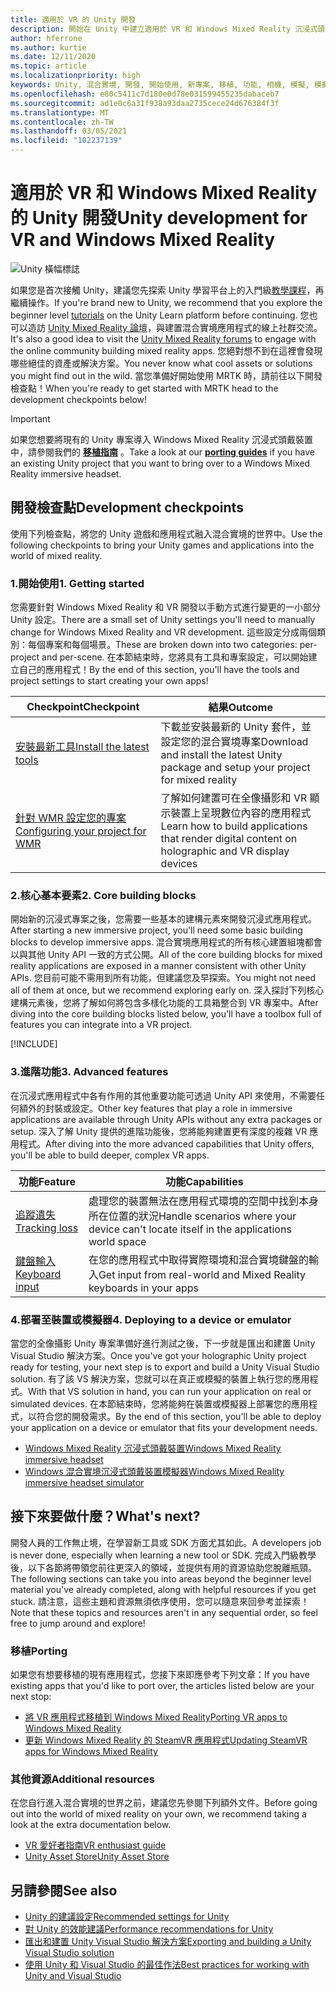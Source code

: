 ```yaml
---
title: 適用於 VR 的 Unity 開發
description: 開始在 Unity 中建立適用於 VR 和 Windows Mixed Reality 沉浸式頭戴裝置的混合實境應用程式。
author: hferrone
ms.author: kurtie
ms.date: 12/11/2020
ms.topic: article
ms.localizationpriority: high
keywords: Unity, 混合實境, 開發, 開始使用, 新專案, 移植, 功能, 相機, 模擬, 模擬, 文件, 混合實境頭戴式裝置, windows 混合實境頭戴式裝置, 虛擬實境頭戴式裝置, 什麼是虛擬實境, 什麼是擴增實境, MRTK, 混合實境工具組, 語音輸入, 定位相機, 模擬器, Azure, 教學課程
ms.openlocfilehash: e80c5411c7d180e0d78e031599455235dabaceb7
ms.sourcegitcommit: ad1e0c6a31f938a93daa2735cece24d676384f3f
ms.translationtype: MT
ms.contentlocale: zh-TW
ms.lasthandoff: 03/05/2021
ms.locfileid: "102237139"
---
```

# <a name="unity-development-for-vr-and-windows-mixed-reality"></a><span data-ttu-id="e6422-104">適用於 VR 和 Windows Mixed Reality 的 Unity 開發</span><span class="sxs-lookup"><span data-stu-id="e6422-104">Unity development for VR and Windows Mixed Reality</span></span>

![Unity 橫幅標誌](../images/unity_logo_banner.png)

<span data-ttu-id="e6422-106">如果您是首次接觸 Unity，建議您先探索 Unity 學習平台上的入門級[教學課程](https://unity3d.com/learn/tutorials)，再繼續操作。</span><span class="sxs-lookup"><span data-stu-id="e6422-106">If you're brand new to Unity, we recommend that you explore the beginner level [tutorials](https://unity3d.com/learn/tutorials) on the Unity Learn platform before continuing.</span></span> <span data-ttu-id="e6422-107">您也可以造訪 [Unity Mixed Reality 論壇](https://forum.unity3d.com/forums/hololens.102/)，與建置混合實境應用程式的線上社群交流。</span><span class="sxs-lookup"><span data-stu-id="e6422-107">It's also a good idea to visit the [Unity Mixed Reality forums](https://forum.unity3d.com/forums/hololens.102/) to engage with the online community building mixed reality apps.</span></span> <span data-ttu-id="e6422-108">您絕對想不到在這裡會發現哪些絕佳的資產或解決方案。</span><span class="sxs-lookup"><span data-stu-id="e6422-108">You never know what cool assets or solutions you might find out in the wild.</span></span> <span data-ttu-id="e6422-109">當您準備好開始使用 MRTK 時，請前往以下開發檢查點！</span><span class="sxs-lookup"><span data-stu-id="e6422-109">When you're ready to get started with MRTK head to the development checkpoints below!</span></span>

> [!IMPORTANT]
> <span data-ttu-id="e6422-110">如果您想要將現有的 Unity 專案導入 Windows Mixed Reality 沉浸式頭戴裝置中，請參閱我們的 **[移植指南](../porting-apps/porting-overview.md)** 。</span><span class="sxs-lookup"><span data-stu-id="e6422-110">Take a look at our **[porting guides](../porting-apps/porting-overview.md)** if you have an existing Unity project that you want to bring over to a Windows Mixed Reality immersive headset.</span></span> 

## <a name="development-checkpoints"></a><span data-ttu-id="e6422-111">開發檢查點</span><span class="sxs-lookup"><span data-stu-id="e6422-111">Development checkpoints</span></span>

<span data-ttu-id="e6422-112">使用下列檢查點，將您的 Unity 遊戲和應用程式融入混合實境的世界中。</span><span class="sxs-lookup"><span data-stu-id="e6422-112">Use the following checkpoints to bring your Unity games and applications into the world of mixed reality.</span></span> 

### <a name="1-getting-started"></a><span data-ttu-id="e6422-113">1.開始使用</span><span class="sxs-lookup"><span data-stu-id="e6422-113">1. Getting started</span></span>

<span data-ttu-id="e6422-114">您需要針對 Windows Mixed Reality 和 VR 開發以手動方式進行變更的一小部分 Unity 設定。</span><span class="sxs-lookup"><span data-stu-id="e6422-114">There are a small set of Unity settings you'll need to manually change for Windows Mixed Reality and VR development.</span></span> <span data-ttu-id="e6422-115">這些設定分成兩個類別：每個專案和每個場景。</span><span class="sxs-lookup"><span data-stu-id="e6422-115">These are broken down into two categories: per-project and per-scene.</span></span> <span data-ttu-id="e6422-116">在本節結束時，您將具有工具和專案設定，可以開始建立自己的應用程式！</span><span class="sxs-lookup"><span data-stu-id="e6422-116">By the end of this section, you'll have the tools and project settings to start creating your own apps!</span></span>

|  <span data-ttu-id="e6422-117">Checkpoint</span><span class="sxs-lookup"><span data-stu-id="e6422-117">Checkpoint</span></span>  |  <span data-ttu-id="e6422-118">結果</span><span class="sxs-lookup"><span data-stu-id="e6422-118">Outcome</span></span>  |
| --- | --- |
| [<span data-ttu-id="e6422-119">安裝最新工具</span><span class="sxs-lookup"><span data-stu-id="e6422-119">Install the latest tools</span></span>](../install-the-tools.md) | <span data-ttu-id="e6422-120">下載並安裝最新的 Unity 套件，並設定您的混合實境專案</span><span class="sxs-lookup"><span data-stu-id="e6422-120">Download and install the latest Unity package and setup your project for mixed reality</span></span> |
| [<span data-ttu-id="e6422-121">針對 WMR 設定您的專案</span><span class="sxs-lookup"><span data-stu-id="e6422-121">Configuring your project for WMR</span></span>](configure-unity-project.md) | <span data-ttu-id="e6422-122">了解如何建置可在全像攝影和 VR 顯示裝置上呈現數位內容的應用程式</span><span class="sxs-lookup"><span data-stu-id="e6422-122">Learn how to build applications that render digital content on holographic and VR display devices</span></span> |

### <a name="2-core-building-blocks"></a><span data-ttu-id="e6422-123">2.核心基本要素</span><span class="sxs-lookup"><span data-stu-id="e6422-123">2. Core building blocks</span></span>

<span data-ttu-id="e6422-124">開始新的沉浸式專案之後，您需要一些基本的建構元素來開發沉浸式應用程式。</span><span class="sxs-lookup"><span data-stu-id="e6422-124">After starting a new immersive project, you'll need some basic building blocks to develop immersive apps.</span></span> <span data-ttu-id="e6422-125">混合實境應用程式的所有核心建置組塊都會以與其他 Unity API 一致的方式公開。</span><span class="sxs-lookup"><span data-stu-id="e6422-125">All of the core building blocks for mixed reality applications are exposed in a manner consistent with other Unity APIs.</span></span> <span data-ttu-id="e6422-126">您目前可能不需用到所有功能，但建議您及早探索。</span><span class="sxs-lookup"><span data-stu-id="e6422-126">You might not need all of them at once, but we recommend exploring early on.</span></span> <span data-ttu-id="e6422-127">深入探討下列核心建構元素後，您將了解如何將包含多樣化功能的工具箱整合到 VR 專案中。</span><span class="sxs-lookup"><span data-stu-id="e6422-127">After diving into the core building blocks listed below, you'll have a toolbox full of features you can integrate into a VR project.</span></span>

[!INCLUDE[](../includes/unity-building-blocks-wmr.md)]

### <a name="3-advanced-features"></a><span data-ttu-id="e6422-128">3.進階功能</span><span class="sxs-lookup"><span data-stu-id="e6422-128">3. Advanced features</span></span>

<span data-ttu-id="e6422-129">在沉浸式應用程式中各有作用的其他重要功能可透過 Unity API 來使用，不需要任何額外的封裝或設定。</span><span class="sxs-lookup"><span data-stu-id="e6422-129">Other key features that play a role in immersive applications are available through Unity APIs without any extra packages or setup.</span></span> <span data-ttu-id="e6422-130">深入了解 Unity 提供的進階功能後，您將能夠建置更有深度的複雜 VR 應用程式。</span><span class="sxs-lookup"><span data-stu-id="e6422-130">After diving into the more advanced capabilities that Unity offers, you'll be able to build deeper, complex VR apps.</span></span>

|  <span data-ttu-id="e6422-131">功能</span><span class="sxs-lookup"><span data-stu-id="e6422-131">Feature</span></span>  |  <span data-ttu-id="e6422-132">功能</span><span class="sxs-lookup"><span data-stu-id="e6422-132">Capabilities</span></span>  |
| --- | --- |
| [<span data-ttu-id="e6422-133">追蹤遺失</span><span class="sxs-lookup"><span data-stu-id="e6422-133">Tracking loss</span></span>](tracking-loss-in-unity.md) | <span data-ttu-id="e6422-134">處理您的裝置無法在應用程式環境的空間中找到本身所在位置的狀況</span><span class="sxs-lookup"><span data-stu-id="e6422-134">Handle scenarios where your device can't locate itself in the applications world space</span></span> |
| [<span data-ttu-id="e6422-135">鍵盤輸入</span><span class="sxs-lookup"><span data-stu-id="e6422-135">Keyboard input</span></span>](keyboard-input-in-unity.md) | <span data-ttu-id="e6422-136">在您的應用程式中取得實際環境和混合實境鍵盤的輸入</span><span class="sxs-lookup"><span data-stu-id="e6422-136">Get input from real-world and Mixed Reality keyboards in your apps</span></span> |

### <a name="4-deploying-to-a-device-or-emulator"></a><span data-ttu-id="e6422-137">4.部署至裝置或模擬器</span><span class="sxs-lookup"><span data-stu-id="e6422-137">4. Deploying to a device or emulator</span></span>

<span data-ttu-id="e6422-138">當您的全像攝影 Unity 專案準備好進行測試之後，下一步就是匯出和建置 Unity Visual Studio 解決方案。</span><span class="sxs-lookup"><span data-stu-id="e6422-138">Once you've got your holographic Unity project ready for testing, your next step is to export and build a Unity Visual Studio solution.</span></span> <span data-ttu-id="e6422-139">有了該 VS 解決方案，您就可以在真正或模擬的裝置上執行您的應用程式。</span><span class="sxs-lookup"><span data-stu-id="e6422-139">With that VS solution in hand, you can run your application on real or simulated devices.</span></span> <span data-ttu-id="e6422-140">在本節結束時，您將能夠在裝置或模擬器上部署您的應用程式，以符合您的開發需求。</span><span class="sxs-lookup"><span data-stu-id="e6422-140">By the end of this section, you'll be able to deploy your application on a device or emulator that fits your development needs.</span></span>

* [<span data-ttu-id="e6422-141">Windows Mixed Reality 沉浸式頭戴裝置</span><span class="sxs-lookup"><span data-stu-id="e6422-141">Windows Mixed Reality immersive headset</span></span>](../platform-capabilities-and-apis/using-visual-studio.md)
* [<span data-ttu-id="e6422-142">Windows 混合實境沉浸式頭戴裝置模擬器</span><span class="sxs-lookup"><span data-stu-id="e6422-142">Windows Mixed Reality immersive headset simulator</span></span>](../platform-capabilities-and-apis/using-the-windows-mixed-reality-simulator.md)

## <a name="whats-next"></a><span data-ttu-id="e6422-143">接下來要做什麼？</span><span class="sxs-lookup"><span data-stu-id="e6422-143">What's next?</span></span>

<span data-ttu-id="e6422-144">開發人員的工作無止境，在學習新工具或 SDK 方面尤其如此。</span><span class="sxs-lookup"><span data-stu-id="e6422-144">A developers job is never done, especially when learning a new tool or SDK.</span></span> <span data-ttu-id="e6422-145">完成入門級教學後，以下各節將帶領您前往更深入的領域，並提供有用的資源協助您脫離瓶頸。</span><span class="sxs-lookup"><span data-stu-id="e6422-145">The following sections can take you into areas beyond the beginner level material you've already completed, along with helpful resources if you get stuck.</span></span> <span data-ttu-id="e6422-146">請注意，這些主題和資源無須依序使用，您可以隨意來回參考並探索！</span><span class="sxs-lookup"><span data-stu-id="e6422-146">Note that these topics and resources aren't in any sequential order, so feel free to jump around and explore!</span></span>

### <a name="porting"></a><span data-ttu-id="e6422-147">移植</span><span class="sxs-lookup"><span data-stu-id="e6422-147">Porting</span></span>

<span data-ttu-id="e6422-148">如果您有想要移植的現有應用程式，您接下來即應參考下列文章：</span><span class="sxs-lookup"><span data-stu-id="e6422-148">If you have existing apps that you'd like to port over, the articles listed below are your next stop:</span></span>

* [<span data-ttu-id="e6422-149">將 VR 應用程式移植到 Windows Mixed Reality</span><span class="sxs-lookup"><span data-stu-id="e6422-149">Porting VR apps to Windows Mixed Reality</span></span>](../porting-apps/porting-guides.md?tabs=project)
* [<span data-ttu-id="e6422-150">更新 Windows Mixed Reality 的 SteamVR 應用程式</span><span class="sxs-lookup"><span data-stu-id="e6422-150">Updating SteamVR apps for Windows Mixed Reality</span></span>](../porting-apps/updating-your-steamvr-application-for-windows-mixed-reality.md)

### <a name="additional-resources"></a><span data-ttu-id="e6422-151">其他資源</span><span class="sxs-lookup"><span data-stu-id="e6422-151">Additional resources</span></span>

<span data-ttu-id="e6422-152">在您自行進入混合實境的世界之前，建議您先參閱下列額外文件。</span><span class="sxs-lookup"><span data-stu-id="e6422-152">Before going out into the world of mixed reality on your own, we recommend taking a look at the extra documentation below.</span></span> 

* [<span data-ttu-id="e6422-153">VR 愛好者指南</span><span class="sxs-lookup"><span data-stu-id="e6422-153">VR enthusiast guide</span></span>](/windows/mixed-reality/enthusiast-guide/vr-journey)
* [<span data-ttu-id="e6422-154">Unity Asset Store</span><span class="sxs-lookup"><span data-stu-id="e6422-154">Unity Asset Store</span></span>](https://assetstore.unity.com)

## <a name="see-also"></a><span data-ttu-id="e6422-155">另請參閱</span><span class="sxs-lookup"><span data-stu-id="e6422-155">See also</span></span> 

* [<span data-ttu-id="e6422-156">Unity 的建議設定</span><span class="sxs-lookup"><span data-stu-id="e6422-156">Recommended settings for Unity</span></span>](recommended-settings-for-unity.md)
* [<span data-ttu-id="e6422-157">對 Unity 的效能建議</span><span class="sxs-lookup"><span data-stu-id="e6422-157">Performance recommendations for Unity</span></span>](performance-recommendations-for-unity.md)
* [<span data-ttu-id="e6422-158">匯出和建置 Unity Visual Studio 解決方案</span><span class="sxs-lookup"><span data-stu-id="e6422-158">Exporting and building a Unity Visual Studio solution</span></span>](exporting-and-building-a-unity-visual-studio-solution.md)
* [<span data-ttu-id="e6422-159">使用 Unity 和 Visual Studio 的最佳作法</span><span class="sxs-lookup"><span data-stu-id="e6422-159">Best practices for working with Unity and Visual Studio</span></span>](best-practices-for-working-with-unity-and-visual-studio.md)
